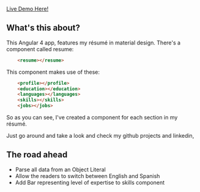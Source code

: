 
[Live Demo Here!](https://puricamaykol.github.io/angularResume/dist)

What's this about?
------------------

This Angular 4 app, features my résumé in material design. There's a component called resume: 

```html
    <resume></resume>
```

 This component makes use of these:

```html
    <profile></profile>
    <education></education>
    <languages></languages>
    <skills></skills>
    <jobs></jobs>
```

So as you can see, I've created a component for each section in my résumé. 

Just go around and take a look and check my github projects and linkedin,

The road ahead
--------------

 - Parse all data from an Object Literal
 - Allow the readers to switch between English and Spanish
 - Add Bar representing level of expertise to skills component 


